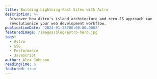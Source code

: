 ```yaml
---
title: Building Lightning-Fast Sites with Astro
description: >-
  Discover how Astro's island architecture and zero-JS approach can
  revolutionize your web development workflow.
publicationDate: '2024-01-25T00:00:00.000Z'
featuredImage: /images/blog/astro-hero.jpg
tags:
  - Astro
  - SSG
  - Performance
  - JavaScript
author: Alex Johnson
readingTime: 6
featured: true
---
```


